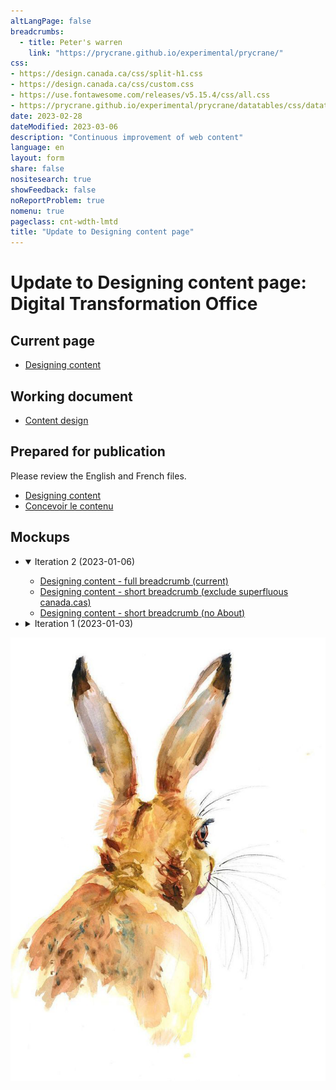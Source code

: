 ```yaml
---
altLangPage: false
breadcrumbs:
  - title: Peter's warren
    link: "https://prycrane.github.io/experimental/prycrane/"
css:
- https://design.canada.ca/css/split-h1.css
- https://design.canada.ca/css/custom.css
- https://use.fontawesome.com/releases/v5.15.4/css/all.css
- https://prycrane.github.io/experimental/prycrane/datatables/css/datatables-fun.css
date: 2023-02-28
dateModified: 2023-03-06
description: "Continuous improvement of web content"
language: en
layout: form
share: false
nositesearch: true
showFeedback: false
noReportProblem: true
nomenu: true
pageclass: cnt-wdth-lmtd
title: "Update to Designing content page"
---
```

<div class="row">
  <div class="col-md-8">
    <h1 property="name" id="wb-cont" dir="ltr"><span class="stacked"><span>Update to Designing content page</span>: <span>Digital Transformation Office</span></span></h1>
    <h2 class="mrgn-tp-lg">Current page</h2>
    <ul>
      <li><a href="https://design.canada.ca/continuous-improvement/designing.html">Designing content</a></li>
    </ul>
    <h2>Working document</h2>
    <ul class="list-unstyled fa-ul">
      <li><span class="fa-li"><span class="fab fa-google"></span></span><a href="https://docs.google.com/document/d/1TpVCn7QxkXJQKa0YHHzN_ho8hncNtczQePxuxnKP_mM">Content design</a></li>
    </ul>
    <h2>Prepared for publication</h2>
    <p>Please review the English and French files.</p>
    <ul class="mrgn-tp-md">
      <li><a href="designing.html">Designing content</a></li>
      <li><a href="concevoir-contenu.html">Concevoir le contenu</a></li>
    </ul>
    <h2>Mockups</h2>
    <ul class="list-unstyled mrgn-tp-lg">
      <li>
        <details open="open">
          <summary>Iteration 2 (2023-01-06)</summary>
          <ul class="mrgn-tp-md">
            <li><a href="design-content-02.html">Designing content - full breadcrumb (current)</a></li>
            <li><a href="design-content-03.html">Designing content - short breadcrumb (exclude superfluous canada.cas)</a></li>
            <li><a href="design-content-04.html">Designing content - short breadcrumb (no About)</a></li>
          </ul>
        </details>
      </li>
      <li>
        <details>
          <summary>Iteration 1 (2023-01-03)</summary>
          <ul class="mrgn-tp-md">
            <li><a href="design-content-01.html">Designing content</a></li>
          </ul>
        </details>
      </li>
    </ul>
  </div>
  <div class="col-md-4">
    <div class="mrgn-tp-lg"><img src="./images/bunny14.png" alt="" class="img-responsive"></div>
  </div>
</div>
